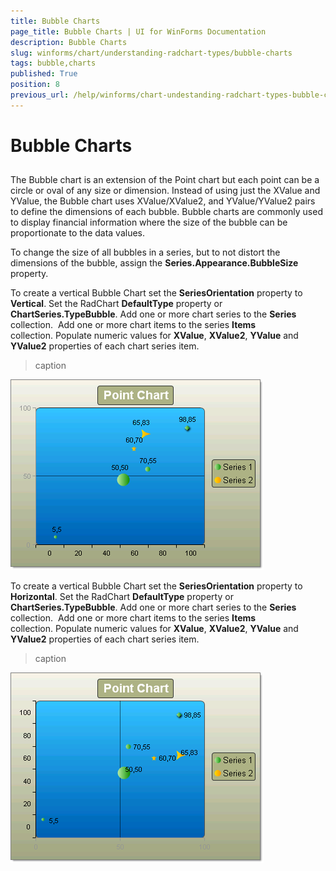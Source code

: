 ```yaml
---
title: Bubble Charts
page_title: Bubble Charts | UI for WinForms Documentation
description: Bubble Charts
slug: winforms/chart/understanding-radchart-types/bubble-charts
tags: bubble,charts
published: True
position: 8
previous_url: /help/winforms/chart-undestanding-radchart-types-bubble-charts.html
---
```


# Bubble Charts



## 

The Bubble chart is an extension of the Point chart but each point can be a circle or oval of any size or dimension. Instead of using just the XValue and YValue, the Bubble chart uses XValue/XValue2, and YValue/YValue2 pairs to define the dimensions of each bubble. Bubble charts are commonly used to display financial information where the size of the bubble can be proportionate to the data values. 

To change the size of all bubbles in a series, but to not distort the dimensions of the bubble, assign the __Series.Appearance.BubbleSize__ property.

To create a vertical Bubble Chart set the __SeriesOrientation__ property to __Vertical__. Set the RadChart __DefaultType__ property or __ChartSeries.TypeBubble__. Add one or more chart series to the __Series__ collection.  Add one or more chart items to the series __Items__ collection. Populate numeric values for __XValue__, __XValue2__, __YValue__ and __YValue2__ properties of each chart series item.
>caption 

![chart-undestanding-radchart-types-bubble-charts 001](images/chart-undestanding-radchart-types-bubble-charts001.png)

To create a vertical Bubble Chart set the __SeriesOrientation__ property to __Horizontal__. Set the RadChart __DefaultType__ property or __ChartSeries.TypeBubble__. Add one or more chart series to the __Series__ collection.  Add one or more chart items to the series __Items__ collection. Populate numeric values for __XValue__, __XValue2__, __YValue__ and __YValue2__ properties of each chart series item.
>caption 

![chart-undestanding-radchart-types-bubble-charts 002](images/chart-undestanding-radchart-types-bubble-charts002.png)
